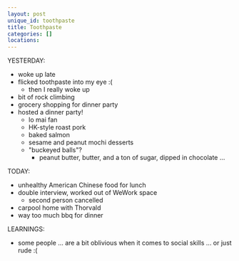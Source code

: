 ```yaml
---
layout: post
unique_id: toothpaste
title: Toothpaste
categories: []
locations: 
---
```


YESTERDAY:
* woke up late
* flicked toothpaste into my eye :(
  * then I really woke up
* bit of rock climbing
* grocery shopping for dinner party
* hosted a dinner party!
  * lo mai fan
  * HK-style roast pork
  * baked salmon
  * sesame and peanut mochi desserts
  * "buckeyed balls"?
    * peanut butter, butter, and a ton of sugar, dipped in chocolate ...

TODAY:
* unhealthy American Chinese food for lunch
* double interview, worked out of WeWork space
  * second person cancelled
* carpool home with Thorvald
* way too much bbq for dinner

LEARNINGS:
* some people ... are a bit oblivious when it comes to social skills ... or just rude :(
